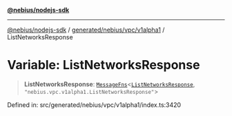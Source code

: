 [**@nebius/nodejs-sdk**](../../../../../README.md)

---

[@nebius/nodejs-sdk](../../../../../README.md) / [generated/nebius/vpc/v1alpha1](../README.md) / ListNetworksResponse

# Variable: ListNetworksResponse

> **ListNetworksResponse**: [`MessageFns`](../../../../../runtime/protos/core/interfaces/MessageFns.md)\<[`ListNetworksResponse`](../interfaces/ListNetworksResponse.md), `"nebius.vpc.v1alpha1.ListNetworksResponse"`\>

Defined in: src/generated/nebius/vpc/v1alpha1/index.ts:3420
